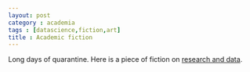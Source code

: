 ```yaml
---
layout: post
category : academia
tags : [datascience,fiction,art]
title : Academic fiction
---
```


Long days of quarantine. Here is a piece of fiction on [research and data](https://github.com/zliobaite/zliobaite.github.io/blob/master/assets/Anubis.pdf).
